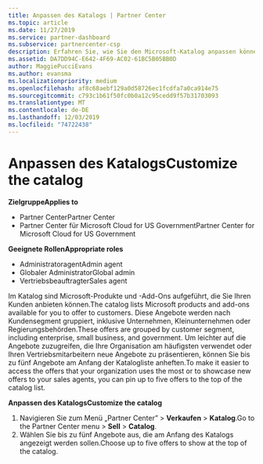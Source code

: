 ```yaml
---
title: Anpassen des Katalogs | Partner Center
ms.topic: article
ms.date: 11/27/2019
ms.service: partner-dashboard
ms.subservice: partnercenter-csp
description: Erfahren Sie, wie Sie den Microsoft-Katalog anpassen können, um den Zugriff auf die von Ihrer Organisation am häufigsten verwendeten Partnerangebote oder Produkte zu vereinfachen.
ms.assetid: DA7DD94C-E642-4F69-AC02-61BC5B05BB0D
author: MaggiePucciEvans
ms.author: evansma
ms.localizationpriority: medium
ms.openlocfilehash: af8c68aebf129a0d58726ec1fcdfa7a0ca914e75
ms.sourcegitcommit: c793c1b61f50fc0b0a12c95cedd9f57b31703093
ms.translationtype: MT
ms.contentlocale: de-DE
ms.lasthandoff: 12/03/2019
ms.locfileid: "74722438"
---
```

# <a name="customize-the-catalog"></a><span data-ttu-id="2e949-103">Anpassen des Katalogs</span><span class="sxs-lookup"><span data-stu-id="2e949-103">Customize the catalog</span></span>

<span data-ttu-id="2e949-104">**Zielgruppe**</span><span class="sxs-lookup"><span data-stu-id="2e949-104">**Applies to**</span></span>

-  <span data-ttu-id="2e949-105">Partner Center</span><span class="sxs-lookup"><span data-stu-id="2e949-105">Partner Center</span></span>
-  <span data-ttu-id="2e949-106">Partner Center für Microsoft Cloud for US Government</span><span class="sxs-lookup"><span data-stu-id="2e949-106">Partner Center for Microsoft Cloud for US Government</span></span>

<span data-ttu-id="2e949-107">**Geeignete Rollen**</span><span class="sxs-lookup"><span data-stu-id="2e949-107">**Appropriate roles**</span></span>

- <span data-ttu-id="2e949-108">Administratoragent</span><span class="sxs-lookup"><span data-stu-id="2e949-108">Admin agent</span></span>
- <span data-ttu-id="2e949-109">Globaler Administrator</span><span class="sxs-lookup"><span data-stu-id="2e949-109">Global admin</span></span>
- <span data-ttu-id="2e949-110">Vertriebsbeauftragter</span><span class="sxs-lookup"><span data-stu-id="2e949-110">Sales agent</span></span>

<span data-ttu-id="2e949-111">Im Katalog sind Microsoft-Produkte und -Add-Ons aufgeführt, die Sie Ihren Kunden anbieten können.</span><span class="sxs-lookup"><span data-stu-id="2e949-111">The catalog lists Microsoft products and add-ons available for you to offer to customers.</span></span> <span data-ttu-id="2e949-112">Diese Angebote werden nach Kundensegment gruppiert, inklusive Unternehmen, Kleinunternehmen oder Regierungsbehörden.</span><span class="sxs-lookup"><span data-stu-id="2e949-112">These offers are grouped by customer segment, including enterprise, small business, and government.</span></span> <span data-ttu-id="2e949-113">Um leichter auf die Angebote zuzugreifen, die Ihre Organisation am häufigsten verwendet oder Ihren Vertriebsmitarbeitern neue Angebote zu präsentieren, können Sie bis zu fünf Angebote am Anfang der Katalogliste anheften.</span><span class="sxs-lookup"><span data-stu-id="2e949-113">To make it easier to access the offers that your organization uses the most or to showcase new offers to your sales agents, you can pin up to five offers to the top of the catalog list.</span></span>

<span data-ttu-id="2e949-114">**Anpassen des Katalogs**</span><span class="sxs-lookup"><span data-stu-id="2e949-114">**Customize the catalog**</span></span>

1.  <span data-ttu-id="2e949-115">Navigieren Sie zum Menü „Partner Center” &gt; **Verkaufen** &gt; **Katalog**.</span><span class="sxs-lookup"><span data-stu-id="2e949-115">Go to the Partner Center menu &gt; **Sell** &gt; **Catalog**.</span></span>
2.  <span data-ttu-id="2e949-116">Wählen Sie bis zu fünf Angebote aus, die am Anfang des Katalogs angezeigt werden sollen.</span><span class="sxs-lookup"><span data-stu-id="2e949-116">Choose up to five offers to show at the top of the catalog.</span></span>

 

 



